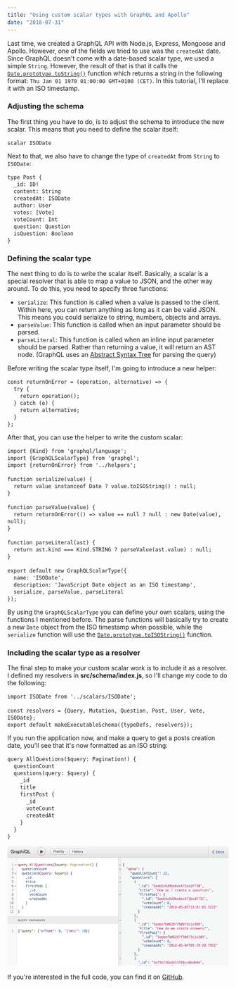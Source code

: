 ```yaml
---
title: "Using custom scalar types with GraphQL and Apollo"
date: "2018-07-31"
---
```


Last time, we created a GraphQL API with Node.js, Express, Mongoose and Apollo. However, one of the fields we tried to use was the `createdAt` date. Since GraphQL doesn't come with a date-based scalar type, we used a simple `String`. However, the result of that is that it calls the [`Date.prototype.toString()`](https://developer.mozilla.org/en-US/docs/Web/JavaScript/Reference/Global_Objects/Date/toString) function which returns a string in the following format: `Thu Jan 01 1970 01:00:00 GMT+0100 (CET)`. In this tutorial, I'll replace it with an ISO timestamp.

### Adjusting the schema

The first thing you have to do, is to adjust the schema to introduce the new scalar. This means that you need to define the scalar itself:

```
scalar ISODate
```

Next to that, we also have to change the type of `createdAt` from `String` to `ISODate`:

```
type Post {
  _id: ID!
  content: String
  createdAt: ISODate
  author: User
  votes: [Vote]
  voteCount: Int
  question: Question
  isQuestion: Boolean
}
```

### Defining the scalar type

The next thing to do is to write the scalar itself. Basically, a scalar is a special resolver that is able to map a value to JSON, and the other way around. To do this, you need to specify three functions:

- `serialize`: This function is called when a value is passed to the client. Within here, you can return anything as long as it can be valid JSON. This means you could serialize to string, numbers, objects and arrays.
- `parseValue`: This function is called when an input parameter should be parsed.
- `parseLiteral`: This function is called when an inline input parameter should be parsed. Rather than returning a value, it will return an AST node. (GraphQL uses an [Abstract Syntax Tree](https://en.wikipedia.org/wiki/Abstract_syntax_tree) for parsing the query)

Before writing the scalar type itself, I'm going to introduce a new helper:

```
const returnOnError = (operation, alternative) => {
  try {
    return operation();
  } catch (e) {
    return alternative;
  }
};
```

After that, you can use the helper to write the custom scalar:

```
import {Kind} from 'graphql/language';
import {GraphQLScalarType} from 'graphql';
import {returnOnError} from '../helpers';

function serialize(value) {
  return value instanceof Date ? value.toISOString() : null;
}

function parseValue(value) {
  return returnOnError(() => value == null ? null : new Date(value), null);
}

function parseLiteral(ast) {
  return ast.kind === Kind.STRING ? parseValue(ast.value) : null;
}

export default new GraphQLScalarType({
  name: 'ISODate',
  description: 'JavaScript Date object as an ISO timestamp',
  serialize, parseValue, parseLiteral
});
```

By using the `GraphQLScalarType` you can define your own scalars, using the functions I mentioned before. The parse functions will basically try to create a new `Date` object from the ISO timestamp when possible, while the `serialize` function will use the [`Date.prototype.toISOString()`](https://developer.mozilla.org/en-US/docs/Web/JavaScript/Reference/Global_Objects/Date/toISOString) function.

### Including the scalar type as a resolver

The final step to make your custom scalar work is to include it as a resolver. I defined my resolvers in **src/schema/index.js**, so I'll change my code to do the following:

```
import ISODate from '../scalars/ISODate';

const resolvers = {Query, Mutation, Question, Post, User, Vote, ISODate};
export default makeExecutableSchema({typeDefs, resolvers});
```

If you run the application now, and make a query to get a posts creation date, you'll see that it's now formatted as an ISO string:

```
query AllQuestions($query: Pagination!) {
  questionCount
  questions(query: $query) {
    _id
    title
    firstPost {
      _id
      voteCount
      createdAt
    }
  }
}
```

[![GraphiQL example of scalar type converting date to an ISO timestamp](images/Screenshot-2018-05-13-21.04.14.png)](https://wordpress.g00glen00b.be/wp-content/uploads/2018/05/Screenshot-2018-05-13-21.04.14.png)

If you're interested in the full code, you can find it on [GitHub](https://github.com/g00glen00b/apollo-express-vue-example).

